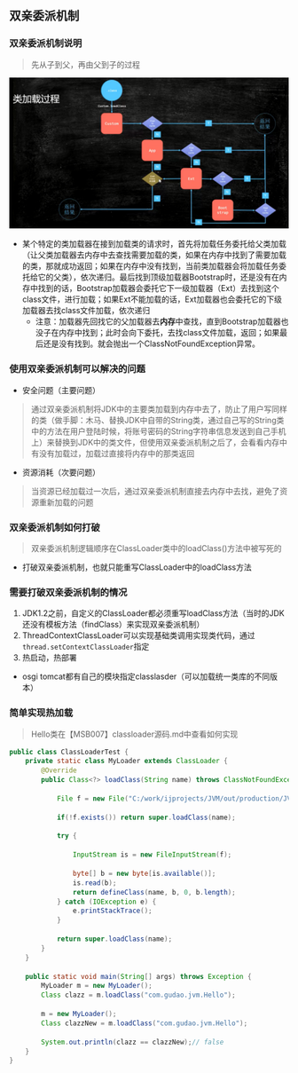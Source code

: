 ## 双亲委派机制

### 双亲委派机制说明
> 先从子到父，再由父到子的过程 

![双亲委派机制](../resource/jvm/jvm-class双亲委派机制.jpg)
* 某个特定的类加载器在接到加载类的请求时，首先将加载任务委托给父类加载（让父类加载器去内存中去查找需要加载的类，如果在内存中找到了需要加载的类，那就成功返回；如果在内存中没有找到，当前类加载器会将加载任务委托给它的父类），依次递归。最后找到顶级加载器Bootstrap时，还是没有在内存中找到的话，Bootstrap加载器会委托它下一级加载器（Ext）去找到这个class文件，进行加载；如果Ext不能加载的话，Ext加载器也会委托它的下级加载器去找class文件加载，依次递归
    * 注意：加载器先回找它的父加载器去**内存**中查找，直到Bootstrap加载器也没子在内存中找到；此时会向下委托，去找class文件加载，返回；如果最后还是没有找到。就会抛出一个ClassNotFoundException异常。


### 使用双亲委派机制可以解决的问题
* 安全问题（主要问题）
> 通过双亲委派机制将JDK中的主要类加载到内存中去了，防止了用户写同样的类（做手脚：木马、替换JDK中自带的String类，通过自己写的String类中的方法在用户登陆时候，将账号密码的String字符串信息发送到自己手机上）来替换到JDK中的类文件，但使用双亲委派机制之后了，会看看内存中有没有加载过，加载过直接将内存中的那类返回

* 资源消耗（次要问题）
> 当资源已经加载过一次后，通过双亲委派机制直接去内存中去找，避免了资源重新加载的问题

### 双亲委派机制如何打破
> 双亲委派机制逻辑顺序在ClassLoader类中的loadClass()方法中被写死的
* 打破双亲委派机制，也就只能重写ClassLoader中的loadClass方法

### 需要打破双亲委派机制的情况
1. JDK1.2之前，自定义的ClassLoader都必须重写loadClass方法（当时的JDK还没有模板方法（findClass）来实现双亲委派机制）
2. ThreadContextClassLoader可以实现基础类调用实现类代码，通过`thread.setContextClassLoader`指定
3. 热启动，热部署
  * osgi tomcat都有自己的模块指定classlasder（可以加载统一类库的不同版本）

### 简单实现热加载
> Hello类在【MSB007】classloader源码.md中查看如何实现
```java
public class ClassLoaderTest {
    private static class MyLoader extends ClassLoader {
        @Override
        public Class<?> loadClass(String name) throws ClassNotFoundException {

            File f = new File("C:/work/ijprojects/JVM/out/production/JVM/" + name.replace(".", "/").concat(".class"));

            if(!f.exists()) return super.loadClass(name);

            try {

                InputStream is = new FileInputStream(f);

                byte[] b = new byte[is.available()];
                is.read(b);
                return defineClass(name, b, 0, b.length);
            } catch (IOException e) {
                e.printStackTrace();
            }

            return super.loadClass(name);
        }
    }

    public static void main(String[] args) throws Exception {
        MyLoader m = new MyLoader();
        Class clazz = m.loadClass("com.gudao.jvm.Hello");

        m = new MyLoader();
        Class clazzNew = m.loadClass("com.gudao.jvm.Hello");

        System.out.println(clazz == clazzNew);// false
    }
}
```